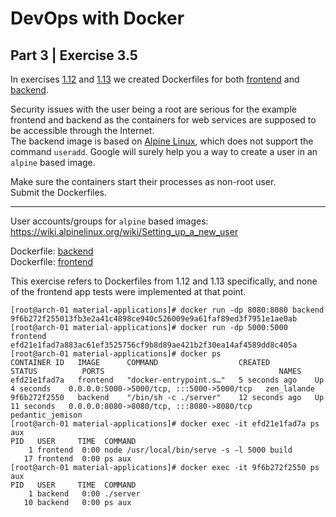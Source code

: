 
# DevOps with Docker
## Part 3 | Exercise 3.5

In exercises [1.12](https://devopswithdocker.com/part-1/section-6#exercises-111-114) and [1.13](https://devopswithdocker.com/part-1/section-6#exercises-111-114) we created Dockerfiles for both [frontend](https://github.com/docker-hy/material-applications/tree/main/example-frontend) and [backend](https://github.com/docker-hy/material-applications/tree/main/example-backend).

Security issues with the user being a root are serious for the example frontend and backend as the containers for web services are supposed to be accessible through the Internet.  
The backend image is based on [Alpine Linux](https://www.alpinelinux.org/), which does not support the command `useradd`. Google will surely help you a way to create a user in an `alpine` based image.

Make sure the containers start their processes as non-root user.  
Submit the Dockerfiles.

---

User accounts/groups for `alpine` based images:  
https://wiki.alpinelinux.org/wiki/Setting_up_a_new_user

Dockerfile: [backend](backend/Dockerfile)  
Dockerfile: [frontend](frontend/Dockerfile)

This exercise refers to Dockerfiles from 1.12 and 1.13 specifically, and none of the frontend app tests were implemented at that point.

```shell
[root@arch-01 material-applications]# docker run -dp 8080:8080 backend
9f6b272f255013fb3e2a41c4898ce940c526009e9a61faf89ed3f7951e1ae0ab
[root@arch-01 material-applications]# docker run -dp 5000:5000 frontend
efd21e1fad7a883ac61ef3525756cf9b8d89ae421b2f30ea14af4589dd8c405a
[root@arch-01 material-applications]# docker ps
CONTAINER ID   IMAGE      COMMAND                  CREATED          STATUS          PORTS                                       NAMES
efd21e1fad7a   frontend   "docker-entrypoint.s…"   5 seconds ago    Up 4 seconds    0.0.0.0:5000->5000/tcp, :::5000->5000/tcp   zen_lalande
9f6b272f2550   backend    "/bin/sh -c ./server"    12 seconds ago   Up 11 seconds   0.0.0.0:8080->8080/tcp, :::8080->8080/tcp   pedantic_jemison
[root@arch-01 material-applications]# docker exec -it efd21e1fad7a ps aux
PID   USER     TIME  COMMAND
    1 frontend  0:00 node /usr/local/bin/serve -s -l 5000 build
   17 frontend  0:00 ps aux
[root@arch-01 material-applications]# docker exec -it 9f6b272f2550 ps aux
PID   USER     TIME  COMMAND
    1 backend   0:00 ./server
   10 backend   0:00 ps aux
```
